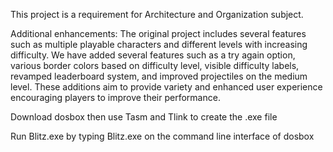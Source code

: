 This project is a requirement for Architecture and Organization subject.

Additional enhancements: The original project includes several features such as multiple playable characters and different levels with increasing difficulty. We have added several features such as a try again option, various border colors based on difficulty level, visible difficulty labels, revamped leaderboard system, and improved projectiles on the medium level. These additions aim to provide variety and enhanced user experience encouraging players to improve their performance.

Download dosbox then use Tasm and Tlink to create the .exe file

Run Blitz.exe by typing Blitz.exe on the command line interface of dosbox


